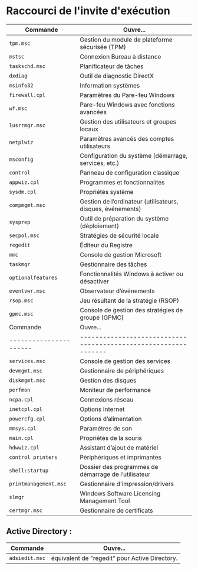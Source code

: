 # Raccourci de l'invite d'exécution

| Commande             | Ouvre...                                                      |
|----------------------|---------------------------------------------------------------|
| `tpm.msc`            | Gestion du module de plateforme sécurisée (TPM)               |
| `mstsc`              | Connexion Bureau à distance                                   |
| `taskschd.msc`       | Planificateur de tâches                                       |
| `dxdiag`             | Outil de diagnostic DirectX                                   |
| `msinfo32`           | Information systèmes                                          |
| `firewall.cpl`       | Paramètres du Pare-feu Windows                                |
| `wf.msc`             | Pare-feu Windows avec fonctions avancées                      |
| `lusrrmgr.msc`       | Gestion des utilisateurs et groupes locaux                    |
| `netplwiz`           | Paramètres avancés des comptes utilisateurs                   |
| `msconfig`           | Configuration du système (démarrage, services, etc.)          |
| `control`            | Panneau de configuration classique                            |
| `appwiz.cpl`         | Programmes et fonctionnalités                                 |
| `sysdm.cpl`          | Propriétés système                                            |
| `compmgmt.msc`       | Gestion de l’ordinateur (utilisateurs, disques, événements)   |
| `sysprep`            | Outil de préparation du système (déploiement)                 |
| `secpol.msc`         | Stratégies de sécurité locale                                 |
| `regedit`            | Éditeur du Registre                                           |
| `mmc`                | Console de gestion Microsoft                                  |
| `taskmgr`            | Gestionnaire des tâches                                       |
| `optionalfeatures`   | Fonctionnalités Windows à activer ou désactiver               |
| `eventvwr.msc`       | Observateur d’événements                                      |
| `rsop.msc`           | Jeu résultant de la stratégie (RSOP)                          |
| `gpmc.msc`           | Console de gestion des stratégies de groupe (GPMC)            |
| Commande             | Ouvre...                                                      |
|----------------------|---------------------------------------------------------------|
| `services.msc`       | Console de gestion des services                               |
| `devmgmt.msc`        | Gestionnaire de périphériques                                 |
| `diskmgmt.msc`       | Gestion des disques                                           |
| `perfmon`            | Moniteur de performance                                       |
| `ncpa.cpl`           | Connexions réseau                                             |
| `inetcpl.cpl`        | Options Internet                                              |
| `powercfg.cpl`       | Options d’alimentation                                        |
| `mmsys.cpl`          | Paramètres de son                                             |
| `main.cpl`           | Propriétés de la souris                                       |
| `hdwwiz.cpl`         | Assistant d’ajout de matériel                                 |
| `control printers`   | Périphériques et imprimantes                                  |
| `shell:startup`      | Dossier des programmes de démarrage de l’utilisateur         |
| `printmanagement.msc` | Gestionnaire d'impression/drivers                            |
| `slmgr`              | Windows Software Licensing Management Tool                    |
| `certmgr.msc`        | Gestionnaire de certificats                                   |

## Active Directory :
| Commande             | Ouvre...                                                      |
|----------------------|---------------------------------------------------------------|
| `adsiedit.msc`       |  équivalent de "regedit" pour Active Directory.               |